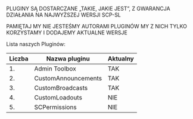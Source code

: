 PLUGINY SĄ DOSTARCZANE „TAKIE, JAKIE JEST”, Z GWARANCJA DZIAŁANIA NA NAJWYŻSZEJ WERSJI SCP-SL

PAMIĘTAJ MY NIE JESTEŚMY AUTORAMI PLUGINÓW MY Z NICH TYLKO KORZYSTAMY I DODAJEMY AKTUALNE WERSJE

Lista naszych Pluginów:

Liczba | Nazwa pluginu | Aktualny
-------|---------------|----------
1.     | Admin Toolbox | TAK
2.     | CustomAnnouncements | TAK
3.     | CustomBroadcasts | TAK
4.     | CustomLoadouts | NIE
5.     | SCPermissions | NIE
